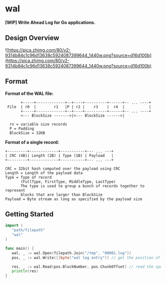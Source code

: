 # wal
**[WIP] Write Ahead Log for Go applications.**

## Design Overview

![https://pica.zhimg.com/80/v2-9314b84c1c96d13638c5924087399644_1440w.png?source=d16d100b](https://pica.zhimg.com/80/v2-9314b84c1c96d13638c5924087399644_1440w.png?source=d16d100b)

## Format

**Format of the WAL file:**

```
       +-----+-------------+--+----+----------+------+-- ... ----+
 File  | r0  |        r1   |P | r2 |    r3    |  r4  |           |
       +-----+-------------+--+----+----------+------+-- ... ----+
       <--- BlockSize ------->|<--- BlockSize ------>|

  rn = variable size records
  P = Padding
  BlockSize = 32KB
```

**Format of a single record:**

```
+---------+-------------+-----------+--- ... ---+
| CRC (4B)| Length (2B) | Type (1B) | Payload   |
+---------+-------------+-----------+--- ... ---+

CRC = 32bit hash computed over the payload using CRC
Length = Length of the payload data
Type = Type of record
       (FullType, FirstType, MiddleType, LastType)
       The type is used to group a bunch of records together to represent
       blocks that are larger than BlockSize
Payload = Byte stream as long as specified by the payload size
```

## Getting Started

```go
import (
   "path/filepath"
   "wal"
)

func main() {
   wal, _ := wal.Open(filepath.Join("/tmp", "00001.log"))
   pos, _ := wal.Write([]byte("wal log entry")) // get the position of the record

   res, _ := wal.Read(pos.BlockNumber, pos.ChunkOffset) // read the specified record
   println(res)
}
```
